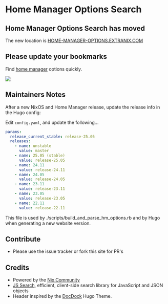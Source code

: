 # Home Manager Options Search

## Home Manager Options Search has moved

The new location is <a href="https://home-manager-options.extranix.com/">HOME-MANAGER-OPTIONS.EXTRANIX.COM</a>

## Please update your bookmarks

Find [home manager](https://github.com/nix-community/home-manager) options quickly.

![](static/images/homemanageroptionsearch.gif)


## Maintainers Notes

After a new NixOS and Home Manager release, update the release info in the Hugo
config:

Edit `config.yaml`, and update the following...

```yaml
params:
  release_current_stable: release-25.05
  releases:
    - name: unstable
      value: master
    - name: 25.05 (stable)
      value: release-25.05
    - name: 24.11
      value: release-24.11
    - name: 24.05
      value: release-24.05
    - name: 23.11
      value: release-23.11
    - name: 23.05
      value: release-23.05
    - name: 22.11
      value: release-22.11
```

This file is used by ./scripts/build_and_parse_hm_options.rb and by Hugo when
generating a new website version.


## Contribute

- Please use the issue tracker or fork this site for PR's

## Credits

- Powered by the [Nix Community](https://nix-community.org/)
- [JS Search](https://github.com/bvaughn/js-search), efficient, client-side search library for JavaScript and JSON objects
- Header inspired by the [DocDock](https://docdock.vjeantet.fr/) Hugo Theme.
